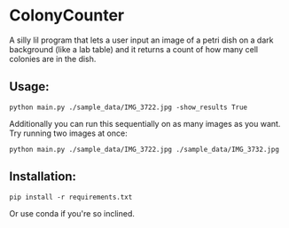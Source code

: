 # ColonyCounter
A silly lil program that lets a user input an image of a petri dish on a dark background (like a lab table) and it returns a count of how many cell colonies are in the dish.

## Usage:
```python main.py ./sample_data/IMG_3722.jpg -show_results True```

Additionally you can run this sequentially on as many images as you want. Try running two images at once:

```python main.py ./sample_data/IMG_3722.jpg ./sample_data/IMG_3732.jpg```


## Installation:
```
pip install -r requirements.txt
```
Or use conda if you're so inclined.
